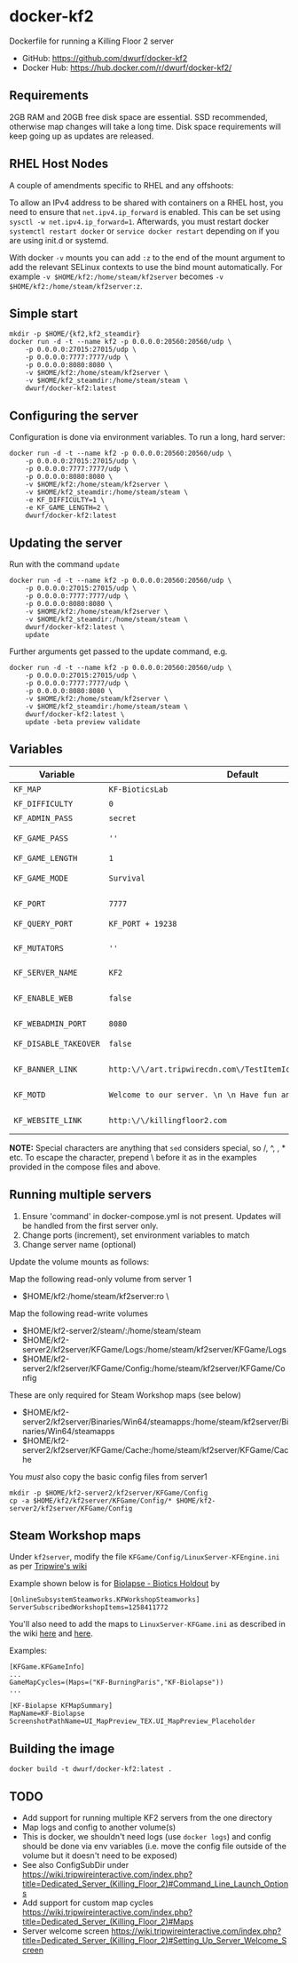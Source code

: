 docker-kf2
==========

Dockerfile for running a Killing Floor 2 server

* GitHub: https://github.com/dwurf/docker-kf2
* Docker Hub: https://hub.docker.com/r/dwurf/docker-kf2/

Requirements
------------

2GB RAM and 20GB free disk space are essential. SSD recommended, otherwise map
changes will take a long time. Disk space requirements will keep going up as 
updates are released.

**RHEL Host Nodes**
------------
A couple of amendments specific to RHEL and any offshoots:

To allow an IPv4 address to be shared with containers on a RHEL host, you need to ensure that `net.ipv4.ip_forward` is enabled. This can be set using `sysctl -w net.ipv4.ip_forward=1`. Afterwards, you must restart docker `systemctl restart docker` or `service docker restart` depending on if you are using init.d or systemd.

With docker `-v` mounts you can add `:z` to the end of the mount argument to add the relevant SELinux contexts to use the bind mount automatically. For example `-v $HOME/kf2:/home/steam/kf2server` becomes `-v $HOME/kf2:/home/steam/kf2server:z`.


Simple start
------------

    mkdir -p $HOME/{kf2,kf2_steamdir}
    docker run -d -t --name kf2 -p 0.0.0.0:20560:20560/udp \
        -p 0.0.0.0:27015:27015/udp \
        -p 0.0.0.0:7777:7777/udp \
        -p 0.0.0.0:8080:8080 \
        -v $HOME/kf2:/home/steam/kf2server \
        -v $HOME/kf2_steamdir:/home/steam/steam \
        dwurf/docker-kf2:latest

Configuring the server
----------------------

Configuration is done via environment variables. To run a long, hard server:

    docker run -d -t --name kf2 -p 0.0.0.0:20560:20560/udp \
        -p 0.0.0.0:27015:27015/udp \
        -p 0.0.0.0:7777:7777/udp \
        -p 0.0.0.0:8080:8080 \
        -v $HOME/kf2:/home/steam/kf2server \
        -v $HOME/kf2_steamdir:/home/steam/steam \
        -e KF_DIFFICULTY=1 \
        -e KF_GAME_LENGTH=2 \
        dwurf/docker-kf2:latest

Updating the server
-------------------

Run with the command `update`

    docker run -d -t --name kf2 -p 0.0.0.0:20560:20560/udp \
        -p 0.0.0.0:27015:27015/udp \
        -p 0.0.0.0:7777:7777/udp \
        -p 0.0.0.0:8080:8080 \
        -v $HOME/kf2:/home/steam/kf2server \
        -v $HOME/kf2_steamdir:/home/steam/steam \
        dwurf/docker-kf2:latest \
        update

Further arguments get passed to the update command, e.g.

    docker run -d -t --name kf2 -p 0.0.0.0:20560:20560/udp \
        -p 0.0.0.0:27015:27015/udp \
        -p 0.0.0.0:7777:7777/udp \
        -p 0.0.0.0:8080:8080 \
        -v $HOME/kf2:/home/steam/kf2server \
        -v $HOME/kf2_steamdir:/home/steam/steam \
        dwurf/docker-kf2:latest \
        update -beta preview validate

Variables
---------

| Variable              | Default           | Description                                                                                                                                                                                                |
|-----------------------|-------------------|------------------------------------------------------------------------------------------------------------------------------------------------------------------------------------------------------------|
| `KF_MAP`              | `KF-BioticsLab`   | Starting map when the server is first loaded.                                                                                                                                                              |
| `KF_DIFFICULTY`       | `0`               | Game difficulty.  * 0 - normal * 1 - hard * 2 - suicidal * 3 - hell on earth                                                                                                                               |
| `KF_ADMIN_PASS`       | `secret`          | Used for web console and in-game admin logins.                                                                                                                                                             |
| `KF_GAME_PASS`        | `''`              | The password used to access the game. Setting this will make the server "private".                                                                                                                         |
| `KF_GAME_LENGTH`      | `1`               | The length of the game. * 0 - 4 waves * 1 - 7 waves * 2 - 10 waves                                                                                                                                         |
| `KF_GAME_MODE`        | `Survival`        | The gametype to use. * Survival * VersusSurvival * WeeklySurvival * Endless                                                                                                                                |
| `KF_PORT`             | `7777`            | The game port (UDP) used to accept incoming clients. This is the port entered in the ingame console's `open` command.                                                                                      |
| `KF_QUERY_PORT`       | `KF_PORT + 19238` | The query port used to this server instance.                                                                                                                                                               |
| `KF_MUTATORS`         | `''`              | If the mutators are correctly installed on the server they can be used like this: `mutator=ClassicScoreboard.ClassicSCMut,KFMutator.KFMutator_MaxPlayersV2` Multiple mutators must be seperated with a `,` |
| `KF_SERVER_NAME`      | `KF2`             | The server name to display in the server browser.                                                                                                                                                          |
| `KF_ENABLE_WEB`       | `false`           | A boolean toggle for the web interface hosted on the KF_WEBADMIN_PORT (default 8080) If setting this to true, it's recommended you change the `KF_ADMIN_PASS` variable too.                                |
| `KF_WEBADMIN_PORT`    | `8080`            | The port used to access the web admin interface.                                                                                                                                                           |
| `KF_DISABLE_TAKEOVER` | `false`           | Allows the server to be used by other players looking to create a private game when the server is uninhabited.                                                                                             |
| `KF_BANNER_LINK`      | `http:\/\/art.tripwirecdn.com\/TestItemIcons\/MOTDServer.png` | A link to a PNG file to display on the server welcome page. You must escape special characters. |
| `KF_MOTD`             | `Welcome to our server. \n \n Have fun and good luck!` | A MOTD message to show under the banner image on the welcome page. You must escape special characters. |
| `KF_WEBSITE_LINK` | `http:\/\/killingfloor2.com` | A website link shown at the bottom of the srver welcome page to allow the visitor to go to your site. You must escape special characters. |

**NOTE:** Special characters are anything that `sed` considers special, so /, ^, \, * etc. To escape the character, prepend \ before it as in the examples provided in the compose files and above.


Running multiple servers
------------------------

1. Ensure 'command' in docker-compose.yml is not present. Updates will be
   handled from the first server only.
2. Change ports (increment), set environment variables to match
3. Change server name (optional)

Update the volume mounts as follows:

Map the following read-only volume from server 1

 - $HOME/kf2:/home/steam/kf2server:ro \

Map the following read-write volumes

 - $HOME/kf2-server2/steam/:/home/steam/steam
 - $HOME/kf2-server2/kf2server/KFGame/Logs:/home/steam/kf2server/KFGame/Logs
 - $HOME/kf2-server2/kf2server/KFGame/Config:/home/steam/kf2server/KFGame/Config

These are only required for Steam Workshop maps (see below)

 - $HOME/kf2-server2/kf2server/Binaries/Win64/steamapps:/home/steam/kf2server/Binaries/Win64/steamapps
 - $HOME/kf2-server2/kf2server/KFGame/Cache:/home/steam/kf2server/KFGame/Cache

You *must* also copy the basic config files from server1

    mkdir -p $HOME/kf2-server2/kf2server/KFGame/Config
    cp -a $HOME/kf2/kf2server/KFGame/Config/* $HOME/kf2-server2/kf2server/KFGame/Config

Steam Workshop maps
-------------------

Under `kf2server`, modify the file `KFGame/Config/LinuxServer-KFEngine.ini` as per [Tripwire's wiki][1]

Example shown below is for [Biolapse - Biotics Holdout][2] by 

[1]: https://wiki.tripwireinteractive.com/index.php?title=Dedicated_Server_(Killing_Floor_2)#Setting_Up_Steam_Workshop_For_Servers
[2]: http://steamcommunity.com/sharedfiles/filedetails/?id=1258411772


    [OnlineSubsystemSteamworks.KFWorkshopSteamworks]
    ServerSubscribedWorkshopItems=1258411772


You'll also need to add the maps to `LinuxServer-KFGame.ini` as described in the wiki [here][3] and [here][4].

[3]: https://wiki.tripwireinteractive.com/index.php?title=Dedicated_Server_%28Killing_Floor_2%29#Maps
[4]: https://wiki.tripwireinteractive.com/index.php?title=Dedicated_Server_%28Killing_Floor_2%29#Get_Custom_Maps_To_Show_In_Web_Admin

Examples:

    [KFGame.KFGameInfo]
    ...
    GameMapCycles=(Maps=("KF-BurningParis","KF-Biolapse"))
    ...

    [KF-Biolapse KFMapSummary]
    MapName=KF-Biolapse
    ScreenshotPathName=UI_MapPreview_TEX.UI_MapPreview_Placeholder


Building the image
------------------

    docker build -t dwurf/docker-kf2:latest .

TODO
----

* Add support for running multiple KF2 servers from the one directory
* Map logs and config to another volume(s)
* This is docker, we shouldn't need logs (use `docker logs`) and config should be done via env variables (i.e. move the config file outside of the volume but it doesn't need to be exposed)
* See also ConfigSubDir under https://wiki.tripwireinteractive.com/index.php?title=Dedicated_Server_(Killing_Floor_2)#Command_Line_Launch_Options
* Add support for custom map cycles https://wiki.tripwireinteractive.com/index.php?title=Dedicated_Server_(Killing_Floor_2)#Maps
* Server welcome screen https://wiki.tripwireinteractive.com/index.php?title=Dedicated_Server_(Killing_Floor_2)#Setting_Up_Server_Welcome_Screen


